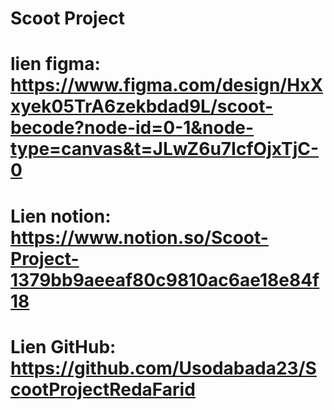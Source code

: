 # Scoot Project
# lien figma: https://www.figma.com/design/HxXxyek05TrA6zekbdad9L/scoot-becode?node-id=0-1&node-type=canvas&t=JLwZ6u7IcfOjxTjC-0
# Lien notion: https://www.notion.so/Scoot-Project-1379bb9aeeaf80c9810ac6ae18e84f18
# Lien GitHub: https://github.com/Usodabada23/ScootProjectRedaFarid

